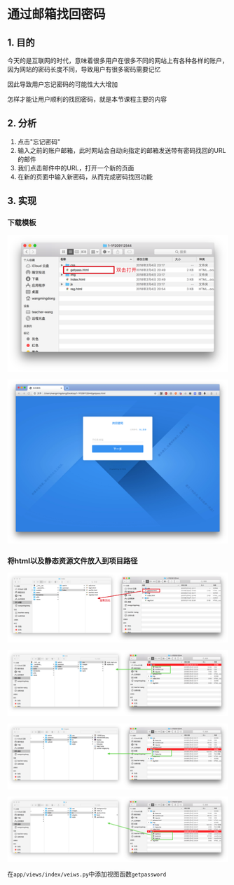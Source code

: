 # 通过邮箱找回密码

## 1. 目的

今天的是互联网的时代，意味着很多用户在很多不同的网站上有各种各样的账户，因为网站的密码长度不同，导致用户有很多密码需要记忆

因此导致用户忘记密码的可能性大大增加

怎样才能让用户顺利的找回密码，就是本节课程主要的内容

## 2. 分析

1. 点击"忘记密码"
2. 输入之前的账户邮箱，此时网站会自动向指定的邮箱发送带有密码找回的URL的邮件
3. 我们点击邮件中的URL，打开一个新的页面
4. 在新的页面中输入新密码，从而完成密码找回功能



## 3. 实现

### 下载模板

![image-20190522112215672](assets/image-20190522112215672.png)

![image-20190522112221151](assets/image-20190522112221151.png)

### 将html以及静态资源文件放入到项目路径

![image-20190522112552454](assets/image-20190522112552454.png)

![image-20190522112646721](assets/image-20190522112646721.png)

![image-20190522112900735](assets/image-20190522112900735.png)

![image-20190522112938708](assets/image-20190522112938708.png)

在`app/views/index/veiws.py`中添加视图函数`getpassword`

